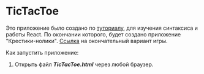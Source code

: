 ﻿**TicTacToe**
=============

Это приложение было создано по [туториалу](https://reactjs.org/tutorial/tutorial.html), для изучения синтаксиса и работы React.
По окончании которого, будет создано приложение "Крестики-нолики". [Ссылка](https://codepen.io/gaearon/pen/gWWZgR?editors=0010) на окончательный вариант игры.

Как запустить приложение:

1. Открыть файл ***TicTacToe.html*** через любой браузер.
